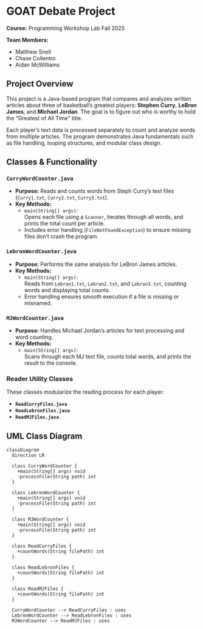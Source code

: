 # GOAT Debate Project

**Course:** Programming Workshop Lab Fall 2025 

**Team Members:**  
- Matthew Snell  
- Chase Collentro
- Aidan McWilliams  


## Project Overview

This project is a Java-based program that compares and analyzes written articles about three of basketball’s greatest players: **Stephen Curry**, **LeBron James**, and **Michael Jordan**. The goal is to figure out who is worthy to hold the “Greatest of All Time” title. 

Each player’s text data is processed separately to count and analyze words from multiple articles. The program demonstrates Java fundamentals such as file handling, looping structures, and modular class design.


## Classes & Functionality

### `CurryWordCounter.java`
- **Purpose:** Reads and counts words from Steph Curry’s text files (`Curry1.txt`, `Curry2.txt`, `Curry3.txt`).  
- **Key Methods:**
  - `main(String[] args)`:  
    Opens each file using a `Scanner`, iterates through all words, and prints the total count per article.  
  - Includes error handling (`FileNotFoundException`) to ensure missing files don’t crash the program.


### `LebronWordCounter.java`
- **Purpose:** Performs the same analysis for LeBron James articles.  
- **Key Methods:**
  - `main(String[] args)`:  
    Reads from `Lebron1.txt`, `Lebron2.txt`, and `Lebron3.txt`, counting words and displaying total counts.  
  - Error handling ensures smooth execution if a file is missing or misnamed.


### `MJWordCounter.java`
- **Purpose:** Handles Michael Jordan’s articles for text processing and word counting.  
- **Key Methods:**
  - `main(String[] args)`:  
    Scans through each MJ text file, counts total words, and prints the result to the console.  


### Reader Utility Classes
These classes modularize the reading process for each player:
- **`ReadCurryFiles.java`**
- **`ReadLebronFiles.java`**
- **`ReadMJFiles.java`**

## UML Class Diagram

```mermaid
classDiagram
  direction LR

  class CurryWordCounter {
    +main(String[] args) void
    -processFile(String path) int
  }

  class LebronWordCounter {
    +main(String[] args) void
    -processFile(String path) int
  }

  class MJWordCounter {
    +main(String[] args) void
    -processFile(String path) int
  }

  class ReadCurryFiles {
    +countWords(String filePath) int
  }

  class ReadLebronFiles {
    +countWords(String filePath) int
  }

  class ReadMJFiles {
    +countWords(String filePath) int
  }

  CurryWordCounter --> ReadCurryFiles : uses
  LebronWordCounter --> ReadLebronFiles : uses
  MJWordCounter --> ReadMJFiles : uses
